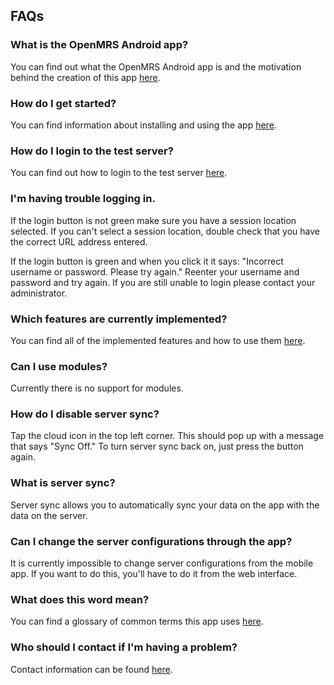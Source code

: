 ## FAQs

### What is the OpenMRS Android app?

You can find out what the OpenMRS Android app is and the motivation behind the creation of this app [here](https://openmrs.github.io/openmrs-android-client-user-guide/introduction.html).

### How do I get started?

You can find information about installing and using the app [here](https://openmrs.github.io/openmrs-android-client-user-guide/getting-started.html).

### How do I login to the test server?

You can find out how to login to the test server [here](https://openmrs.github.io/openmrs-android-client-user-guide/getting-started.html#logging-in).

### I'm having trouble logging in.

If the login button is not green make sure you have a session location selected. If you can't select a session location, double check that you have the correct URL address entered.

If the login button is green and when you click it it says: "Incorrect username or password. Please try again." Reenter your username and password and try again. If you are still unable to login please contact your administrator. 

### Which features are currently implemented?

You can find all of the implemented features and how to use them [here](https://openmrs.github.io/openmrs-android-client-user-guide/features.html).

### Can I use modules?

Currently there is no support for modules. 

### How do I disable server sync?

Tap the cloud icon in the top left corner. This should pop up with a message that says "Sync Off." To turn server sync back on, just press the button again.

### What is server sync?

Server sync allows you to automatically sync your data on the app with the data on the server.

### Can I change the server configurations through the app?

It is currently impossible to change server configurations from the mobile app. If you want to do this, you'll have to do it from the web interface.

### What does this word mean?

You can find a glossary of common terms this app uses [here](https://openmrs.github.io/openmrs-android-client-user-guide/glossary.html).

### Who should I contact if I'm having a problem?

Contact information can be found [here](https://openmrs.github.io/openmrs-android-client-user-guide/contact.html).
